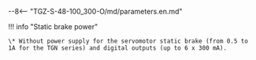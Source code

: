 --8<-- "TGZ-S-48-100_300-O/md/parameters.en.md"

!!! info "Static brake power"

	\* Without power supply for the servomotor static brake (from 0.5 to 1A for the TGN series) and digital outputs (up to 6 x 300 mA).

